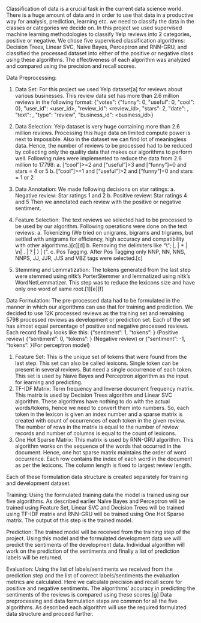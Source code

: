 Classification of data is a crucial task in the current data science world. There is a huge amount of data and in order to use that data in a productive way for analysis, prediction, learning etc. we need to classify the data in the classes or categories we decide on.
In this project we used supervised machine learning methodologies to classify Yelp reviews into 2 categories, positive or negative. We chose five supervised classification algorithms: Decision Trees, Linear SVC, Naive Bayes, Perceptron and RNN-GRU, and classified the processed dataset into either of the positive or negative class using these algorithms. The effectiveness of each algorithm was analyzed and compared using the precision and recall scores.

Data Preprocessing:
1. Data Set:  For this project we used Yelp dataset[a] for reviews about various businesses. This review data set has more than 2.6 million reviews in the following format:
{"votes": {"funny": 0, "useful": 0, "cool": 0}, "user_id": <user_id>, "review_id": <review_id>, "stars": 2, "date": <date>, "text": <review>, "type": "review", "business_id": <business_id>}

2. Data Selection: Yelp dataset is very huge containing more than 2.6 million reviews. Processing this huge data on limited compute power is next to impossible. Also in the dataset we can find lot of meaningless data. Hence, the number of reviews to be processed had to be reduced by collecting only the quality data that makes our algorithms to perform well. Following rules were implemented to reduce the data from 2.6 million to 17798:
a. [“cool”]>=2 and [“useful”]>3 and [“funny”]=0 and stars = 4 or 5
b. [“cool”]>=1 and [“useful”]>2 and [“funny”]=0 and stars = 1 or 2

3. Data Annotation: We made following decisions on star ratings:
a. Negative review: Star ratings 1 and 2
b. Positive review: Star ratings 4 and 5
Then we annotated each review with the positive or negative sentiment.

4. Feature Selection: The text reviews we selected had to be processed to be used by our algorithm. Following operations were done on the text reviews:
a. Tokenizing (We tried on unigrams, bigrams and trigrams, but settled with unigrams for efficiency, high accuracy and compatibility with other algorithms.)[c][d]
b. Removing the delimiters like “\“; |, | \* | \n| \. | \? | \) | \(”.
c. Pos Tagging. After Pos Tagging only NNP, NN, NNS, NNPS, JJ, JJR, JJS and VBZ tags were selected.[c]

5. Stemming and Lemmatization: The tokens generated from the last step were stemmed using nltk’s PorterStemmer and lemmatized using nltk’s WordNetLemmatizer. This step was to reduce the lexicons size and have only one word of same root.[1][e][f]

Data Formulation:
The pre-processed data had to be formulated in the manner in which our algorithms can use that for training and prediction. We decided to use 12K processed reviews as the training set and remaining 5798 processed reviews as development or prediction set. Each of the set has almost equal percentage of positive and negative processed reviews. Each record finally looks like this:
{“sentiment”: 1, “tokens”: <list of tokens>} (Positive review)
{“sentiment”: 0, “tokens”: <list of tokens>} (Negative review) or
{“sentiment”: -1, “tokens”: <list of tokens>}(For perceptron model)

1. Feature Set: This is the unique set of tokens that were found from the last step. This set can also be called lexicons. Single token can be present in several reviews. But need a single occurrence of each token. This set is used by Naïve Bayes and Perceptron algorithm as the input for learning and predicting.
2. TF-IDF Matrix: Term frequency and Inverse document frequency matrix. This matrix is used by Decision Trees algorithm and Linear SVC algorithm. These algorithms have nothing to do with the actual words/tokens, hence we need to convert them into numbers. So, each token in the lexicon is given an index number and a sparse matrix is created with count of occurrences of each token in the given review. The number of rows in the matrix is equal to the number of review records and number of columns is equal to the count of lexicons.
3. One Hot Sparse Matrix: This matrix is used by RNN-GRU algorithm. This algorithm works on the sequence of the words that occurred in the document. Hence, one hot sparse matrix maintains the order of word occurrence. Each row contains the index of each word in the document as per the lexicons. The column length is fixed to largest review length.

Each of these formulation data structure is created separately for training and development dataset.

Training:
Using the formulated training data the model is trained using our five algorithms. As described earlier Naïve Bayes and Perceptron will be trained using Feature Set, Linear SVC and Decision Trees will be trained using TF-IDF matrix and RNN-GRU will be trained using One Hot Sparse matrix. The output of this step is the trained model.

Prediction:
The trained model will be received from the training step of the project. Using this model and the formulated development data we will predict the sentiments of the development data. Individual algorithm will work on the prediction of the sentiments and finally a list of prediction labels will be returned.

Evaluation:
Using the list of labels/sentiments we received from the prediction step and the list of correct labels/sentiments the evaluation metrics are calculated. Here we calculate precision and recall score for positive and negative sentiments. The algorithms’ accuracy in predicting the sentiments of the reviews is compared using these scores.[g]
Data preprocessing and data formulation steps are common for all the five algorithms. As described each algorithm will use the required formulated data structure and proceed further.